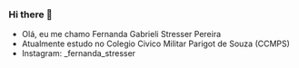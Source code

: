 ### Hi there 👋
- Olá, eu me chamo Fernanda Gabrieli Stresser Pereira
- Atualmente estudo no Colegio Civico Militar Parigot de Souza (CCMPS)
- Instagram: _fernanda_stresser

<!--
**Stress3r/Stress3r** is a ✨ _special_ ✨ repository because its `README.md` (this file) appears on your GitHub profile.

Here are some ideas to get you started:

- 🔭 I’m currently working on ...
- 🌱 I’m currently learning ...
- 👯 I’m looking to collaborate on ...
- 🤔 I’m looking for help with ...
- 💬 Ask me about ...
- 📫 How to reach me: ...
- 😄 Pronouns: ...
- ⚡ Fun fact: ...
-->

